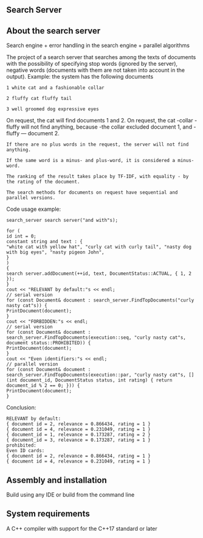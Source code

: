 Search Server
------------

About the search server
----------------------

Search engine + error handling in the search engine + parallel algorithms

The project of a search server that searches among the texts of documents with the possibility of specifying stop words (ignored by the server), negative words (documents with them are not taken into account in the output). Example: the system has the following documents

```
1 white cat and a fashionable collar

2 fluffy cat fluffy tail

3 well groomed dog expressive eyes
```

On request, the cat will find documents 1 and 2. On request, the cat -collar -fluffy will not find anything, because -the collar excluded document 1, and -fluffy — document 2.

```
If there are no plus words in the request, the server will not find anything.

If the same word is a minus- and plus-word, it is considered a minus-word.

The ranking of the result takes place by TF-IDF, with equality - by the rating of the document.

The search methods for documents on request have sequential and parallel versions.
```

Code usage example:

```
search_server search server("and with"s);

for (
id int = 0;
constant string and text : {
"white cat with yellow hat", "curly cat with curly tail", "nasty dog with big eyes", "nasty pigeon John",
}
)
{
search server.addDocument(++id, text, DocumentStatus::ACTUAL, { 1, 2 });
}
cout << "RELEVANT by default:"s << endl;
// serial version
for (const Document& document : search_server.FindTopDocuments("curly nasty cat"s)) {
PrintDocument(document);
}
cout << "FORBIDDEN:"s << endl;
// serial version
for (const Document& document : search_server.FindTopDocuments(execution::seq, "curly nasty cat"s, document status::PROHIBITED)) {
PrintDocument(document);
}
cout << "Even identifiers:"s << endl;
// parallel version
for (const Document& document : search_server.FindTopDocuments(execution::par, "curly nasty cat"s, [](int document_id, DocumentStatus status, int rating) { return document_id % 2 == 0; })) {
PrintDocument(document);
}
```

Conclusion:

```
RELEVANT by default:
{ document id = 2, relevance = 0.866434, rating = 1 }
{ document id = 4, relevance = 0.231049, rating = 1 }
{ document_id = 1, relevance = 0.173287, rating = 2 }
{ document_id = 3, relevance = 0.173287, rating = 1 }
prohibited:
Even ID cards:
{ document id = 2, relevance = 0.866434, rating = 1 }
{ document id = 4, relevance = 0.231049, rating = 1 }
```

Assembly and installation
------------------------

Build using any IDE or build from the command line

System requirements
------------------

A C++ compiler with support for the C++17 standard or later
